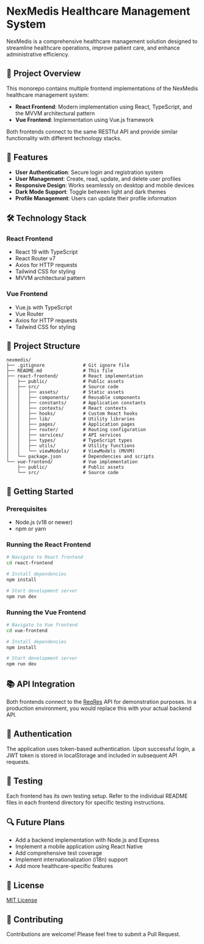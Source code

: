 # NexMedis Healthcare Management System

NexMedis is a comprehensive healthcare management solution designed to streamline healthcare operations, improve patient care, and enhance administrative efficiency.

## 🏥 Project Overview

This monorepo contains multiple frontend implementations of the NexMedis healthcare management system:

- **React Frontend**: Modern implementation using React, TypeScript, and the MVVM architectural pattern
- **Vue Frontend**: Implementation using Vue.js framework

Both frontends connect to the same RESTful API and provide similar functionality with different technology stacks.

## 🚀 Features

- **User Authentication**: Secure login and registration system
- **User Management**: Create, read, update, and delete user profiles
- **Responsive Design**: Works seamlessly on desktop and mobile devices
- **Dark Mode Support**: Toggle between light and dark themes
- **Profile Management**: Users can update their profile information

## 🛠️ Technology Stack

### React Frontend
- React 19 with TypeScript
- React Router v7
- Axios for HTTP requests
- Tailwind CSS for styling
- MVVM architectural pattern

### Vue Frontend
- Vue.js with TypeScript
- Vue Router
- Axios for HTTP requests
- Tailwind CSS for styling

## 📁 Project Structure

```
nexmedis/
├── .gitignore              # Git ignore file
├── README.md               # This file
├── react-frontend/         # React implementation
│   ├── public/             # Public assets
│   ├── src/                # Source code
│   │   ├── assets/         # Static assets
│   │   ├── components/     # Reusable components
│   │   ├── constants/      # Application constants
│   │   ├── contexts/       # React contexts
│   │   ├── hooks/          # Custom React hooks
│   │   ├── lib/            # Utility libraries
│   │   ├── pages/          # Application pages
│   │   ├── router/         # Routing configuration
│   │   ├── services/       # API services
│   │   ├── types/          # TypeScript types
│   │   ├── utils/          # Utility functions
│   │   └── viewModels/     # ViewModels (MVVM)
│   └── package.json        # Dependencies and scripts
└── vue-frontend/           # Vue implementation
    ├── public/             # Public assets
    └── src/                # Source code
```

## 🚀 Getting Started

### Prerequisites

- Node.js (v18 or newer)
- npm or yarn

### Running the React Frontend

```bash
# Navigate to React frontend
cd react-frontend

# Install dependencies
npm install

# Start development server
npm run dev
```

### Running the Vue Frontend

```bash
# Navigate to Vue frontend
cd vue-frontend

# Install dependencies
npm install

# Start development server
npm run dev
```

## 📚 API Integration

Both frontends connect to the [ReqRes](https://reqres.in/) API for demonstration purposes. In a production environment, you would replace this with your actual backend API.

## 🔐 Authentication

The application uses token-based authentication. Upon successful login, a JWT token is stored in localStorage and included in subsequent API requests.

## 🧪 Testing

Each frontend has its own testing setup. Refer to the individual README files in each frontend directory for specific testing instructions.

## 🔍 Future Plans

- Add a backend implementation with Node.js and Express
- Implement a mobile application using React Native
- Add comprehensive test coverage
- Implement internationalization (i18n) support
- Add more healthcare-specific features

## 📄 License

[MIT License](LICENSE)

## 👥 Contributing

Contributions are welcome! Please feel free to submit a Pull Request.
